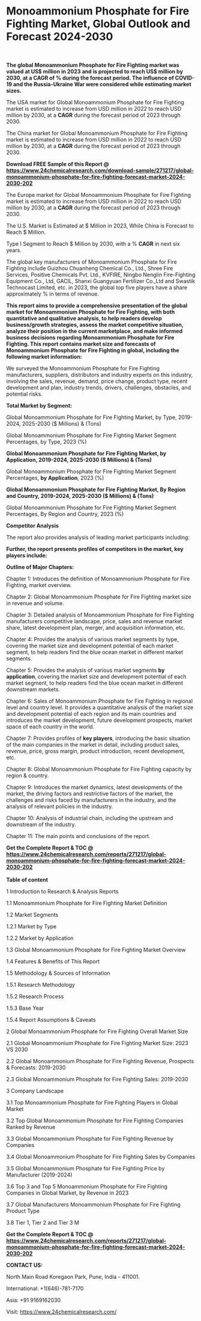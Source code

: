 <h1>Monoammonium Phosphate for Fire Fighting Market, Global Outlook and Forecast 2024-2030</h1><br/><p><strong>The global Monoammonium Phosphate for Fire Fighting market was valued at US$ million in 2023 and is projected to reach US$ million by 2030, at a <strong>CAGR</strong> of % during the forecast period. The influence of COVID-19 and the Russia-Ukraine War were considered while estimating market sizes.</strong></p><p>The USA market for Global Monoammonium Phosphate for Fire Fighting market is estimated to increase from USD million in 2022 to reach USD million by 2030, at a <strong>CAGR</strong> during the forecast period of 2023 through 2030.</p><p>The China market for Global Monoammonium Phosphate for Fire Fighting market is estimated to increase from USD million in 2022 to reach USD million by 2030, at a <strong>CAGR</strong> during the forecast period of 2023 through 2030.</p><div><b>Download FREE Sample of this Report @ <a href="https://www.24chemicalresearch.com/download-sample/271217/global-monoammonium-phosphate-for-fire-fighting-forecast-market-2024-2030-202">https://www.24chemicalresearch.com/download-sample/271217/global-monoammonium-phosphate-for-fire-fighting-forecast-market-2024-2030-202</a></b></div><p>The Europe market for Global Monoammonium Phosphate for Fire Fighting market is estimated to increase from USD million in 2022 to reach USD million by 2030, at a <strong>CAGR</strong> during the forecast period of 2023 through 2030.</p><p>The U.S. Market is Estimated at $ Million in 2023, While China is Forecast to Reach $ Million.</p><p>Type I Segment to Reach $ Million by 2030, with a % <strong>CAGR</strong> in next six years.</p><p>The global key manufacturers of Monoammonium Phosphate for Fire Fighting include Guizhou Chuanheng Chemical Co., Ltd., Shree Fire Services, Positive Chemicals Pvt. Ltd., KVFIRE, Ningbo Nenglin Fire-Fighting Equipment Co., Ltd, GACIL, Shanxi Guangyuan Fertilizer Co.,Ltd and Swastik Technocast Limited, etc. in 2023, the global top five players have a share approximately % in terms of revenue.</p><p><strong>This report aims to provide a comprehensive presentation of the global market for Monoammonium Phosphate for Fire Fighting, with both quantitative and qualitative analysis, to help readers develop business/growth strategies, assess the market competitive situation, analyze their position in the current marketplace, and make informed business decisions regarding Monoammonium Phosphate for Fire Fighting. This report contains market size and forecasts of Monoammonium Phosphate for Fire Fighting in global, including the following market information:</strong></p><p>We surveyed the Monoammonium Phosphate for Fire Fighting manufacturers, suppliers, distributors and industry experts on this industry, involving the sales, revenue, demand, price change, product type, recent development and plan, industry trends, drivers, challenges, obstacles, and potential risks.</p><p><strong>Total Market by Segment:</strong></p><p>Global Monoammonium Phosphate for Fire Fighting Market, by Type, 2019-2024, 2025-2030 ($ Millions) & (Tons)</p><p>Global Monoammonium Phosphate for Fire Fighting Market Segment Percentages, by Type, 2023 (%)</p><p><strong>Global Monoammonium Phosphate for Fire Fighting Market, <strong>by Application</strong>, 2019-2024, 2025-2030 ($ Millions) & (Tons)</strong></p><p>Global Monoammonium Phosphate for Fire Fighting Market Segment Percentages, <strong>by Application</strong>, 2023 (%)</p><p><strong>Global Monoammonium Phosphate for Fire Fighting Market, By Region and Country, 2019-2024, 2025-2030 ($ Millions) & (Tons)</strong></p><p>Global Monoammonium Phosphate for Fire Fighting Market Segment Percentages, By Region and Country, 2023 (%)</p><p><strong>Competitor Analysis</strong></p><p>The report also provides analysis of leading market participants including:</p><p><strong>Further, the report presents profiles of competitors in the market, <strong>key players</strong> include:</strong></p><p><strong>Outline of Major Chapters:</strong></p><p>Chapter 1: Introduces the definition of Monoammonium Phosphate for Fire Fighting, market overview.</p><p>Chapter 2: Global Monoammonium Phosphate for Fire Fighting market size in revenue and volume.</p><p>Chapter 3: Detailed analysis of Monoammonium Phosphate for Fire Fighting manufacturers competitive landscape, price, sales and revenue market share, latest development plan, merger, and acquisition information, etc.</p><p>Chapter 4: Provides the analysis of various market segments by type, covering the market size and development potential of each market segment, to help readers find the blue ocean market in different market segments.</p><p>Chapter 5: Provides the analysis of various market segments <strong>by application</strong>, covering the market size and development potential of each market segment, to help readers find the blue ocean market in different downstream markets.</p><p>Chapter 6: Sales of Monoammonium Phosphate for Fire Fighting in regional level and country level. It provides a quantitative analysis of the market size and development potential of each region and its main countries and introduces the market development, future development prospects, market space of each country in the world.</p><p>Chapter 7: Provides profiles of <strong>key players</strong>, introducing the basic situation of the main companies in the market in detail, including product sales, revenue, price, gross margin, product introduction, recent development, etc.</p><p>Chapter 8: Global Monoammonium Phosphate for Fire Fighting capacity by region & country.</p><p>Chapter 9: Introduces the market dynamics, latest developments of the market, the driving factors and restrictive factors of the market, the challenges and risks faced by manufacturers in the industry, and the analysis of relevant policies in the industry.</p><p>Chapter 10: Analysis of industrial chain, including the upstream and downstream of the industry.</p><p>Chapter 11: The main points and conclusions of the report.</p><div><b>Get the Complete Report & TOC @ <a href="https://www.24chemicalresearch.com/reports/271217/global-monoammonium-phosphate-for-fire-fighting-forecast-market-2024-2030-202">https://www.24chemicalresearch.com/reports/271217/global-monoammonium-phosphate-for-fire-fighting-forecast-market-2024-2030-202</a></b></div><br><b>Table of content</b><p>1 Introduction to Research & Analysis Reports<br />
 
  1.1 Monoammonium Phosphate for Fire Fighting Market Definition<br />
 
  1.2 Market Segments<br />
 
  1.2.1 Market by Type<br />
 
  1.2.2 Market by Application<br />
 
  1.3 Global Monoammonium Phosphate for Fire Fighting Market Overview<br />
 
  1.4 Features & Benefits of This Report<br />
 
  1.5 Methodology & Sources of Information<br />
 
  1.5.1 Research Methodology<br />
 
  1.5.2 Research Process<br />
 
  1.5.3 Base Year<br />
 
  1.5.4 Report Assumptions & Caveats<br />
 
 2 Global Monoammonium Phosphate for Fire Fighting Overall Market Size<br />
 
  2.1 Global Monoammonium Phosphate for Fire Fighting Market Size: 2023 VS 2030<br />
 
  2.2 Global Monoammonium Phosphate for Fire Fighting Revenue, Prospects & Forecasts: 2019-2030<br />
 
  2.3 Global Monoammonium Phosphate for Fire Fighting Sales: 2019-2030<br />
 
 3 Company Landscape<br />
 
  3.1 Top Monoammonium Phosphate for Fire Fighting Players in Global Market<br />
 
  3.2 Top Global Monoammonium Phosphate for Fire Fighting Companies Ranked by Revenue<br />
 
  3.3 Global Monoammonium Phosphate for Fire Fighting Revenue by Companies<br />
 
  3.4 Global Monoammonium Phosphate for Fire Fighting Sales by Companies<br />
 
  3.5 Global Monoammonium Phosphate for Fire Fighting Price by Manufacturer (2019-2024)<br />
 
  3.6 Top 3 and Top 5 Monoammonium Phosphate for Fire Fighting Companies in Global Market, by Revenue in 2023<br />
 
  3.7 Global Manufacturers Monoammonium Phosphate for Fire Fighting Product Type<br />
 
  3.8 Tier 1, Tier 2 and Tier 3 M<br><div><b>Get the Complete Report & TOC @ <a href="https://www.24chemicalresearch.com/reports/271217/global-monoammonium-phosphate-for-fire-fighting-forecast-market-2024-2030-202">https://www.24chemicalresearch.com/reports/271217/global-monoammonium-phosphate-for-fire-fighting-forecast-market-2024-2030-202</a></b></div></p>
 
 <b>CONTACT US:</b><br>
 
 North Main Road Koregaon Park, Pune, India - 411001.<br/>
 
 International: +1(646)-781-7170<br/>
 
 Asia: +91 9169162030<br/>
 
 Visit: <a href="https://www.24chemicalresearch.com/">https://www.24chemicalresearch.com/</a>
 
 <br>